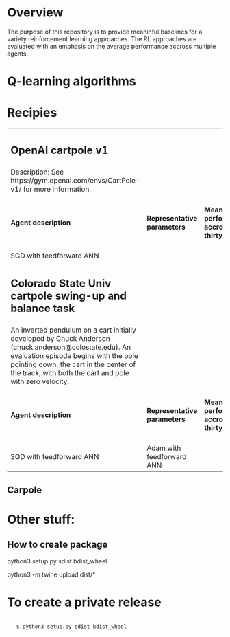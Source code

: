 # Overview

The purpose of this repository is to provide meaninful baselines for a variety reinforcement learning approaches.  The RL approaches are evaluated with an emphasis on the average performance accross multiple agents.

# Q-learning algorithms

# Recipies

<table>

   <tr>
      <td> <h2> <b> OpenAI cartpole v1 </b> </h2> </td>
   </tr>
   <tr>
      <td> Description: See https://gym.openai.com/envs/CartPole-v1/ for more information. </td>
   </tr>
   <tr>
      <td> <h4> Agent description </h4> </td>
      <td> <h4> Representative parameters </h4> </td>
      <td> <h4> Mean performance accross thirty agents </h4> </td>
   </tr>
   <tr>
      <td> SGD with feedforward ANN </td>
   </tr>
   <tr>
      <td> <h2> <b> Colorado State Univ cartpole swing-up and balance task </b> </h2> </td>
   </tr>
   <tr>
      <td> An inverted pendulum on a cart initially developed by Chuck Anderson (chuck.anderson@colostate.edu). An evaluation episode begins with the pole pointing down, the cart in the center of the track, with both the cart and pole with zero velocity. </td>
   </tr>
   <tr>
      <td> <h4> Agent description </h4> </td>
      <td> <h4> Representative parameters </h4> </td>
      <td> <h4> Mean performance accross thirty agents </h4> </td>
   </tr>
   <tr>
      <td> SGD with feedforward ANN </td>
      <td> Adam with feedforward ANN </td>
   </tr>
   
</table>

## Carpole

# Other stuff:

## How to create package

<source >

python3 setup.py sdist bdist_wheel

python3 -m twine upload dist/*

</source>

# To create a private release

<code>
   $ python3 setup.py sdist bdist_wheel
</code>

